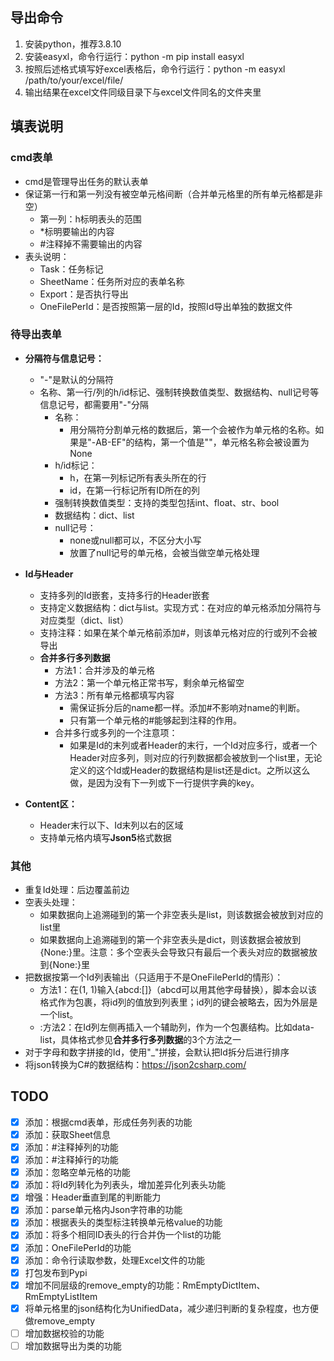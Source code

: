 
## 导出命令
1. 安装python，推荐3.8.10
2. 安装easyxl，命令行运行：python -m pip install easyxl
3. 按照后述格式填写好excel表格后，命令行运行：python -m easyxl /path/to/your/excel/file/
4. 输出结果在excel文件同级目录下与excel文件同名的文件夹里

## 填表说明
### cmd表单
* cmd是管理导出任务的默认表单
* 保证第一行和第一列没有被空单元格间断（合并单元格里的所有单元格都是非空）
    * 第一列：h标明表头的范围
    * *标明要输出的内容
    * #注释掉不需要输出的内容
* 表头说明：
    * Task：任务标记
    * SheetName：任务所对应的表单名称
    * Export：是否执行导出
    * OneFilePerId：是否按照第一层的Id，按照Id导出单独的数据文件

### 待导出表单
* **分隔符与信息记号：**
    * "-"是默认的分隔符
    * 名称、第一行/列的h/id标记、强制转换数值类型、数据结构、null记号等信息记号，都需要用"-"分隔
        * 名称：
            * 用分隔符分割单元格的数据后，第一个会被作为单元格的名称。如果是"-AB-EF"的结构，第一个值是""，单元格名称会被设置为None
        * h/id标记：
            * h，在第一列标记所有表头所在的行
            * id，在第一行标记所有ID所在的列
        * 强制转换数值类型：支持的类型包括int、float、str、bool
        * 数据结构：dict、list
        * null记号：
            * none或null都可以，不区分大小写
            * 放置了null记号的单元格，会被当做空单元格处理
* **Id与Header**
  
    * 支持多列的Id嵌套，支持多行的Header嵌套
    * 支持定义数据结构：dict与list。实现方式：在对应的单元格添加分隔符与对应类型（dict、list）
    * 支持注释：如果在某个单元格前添加#，则该单元格对应的行或列不会被导出
    * **合并多行多列数据**
        * 方法1：合并涉及的单元格
        * 方法2：第一个单元格正常书写，剩余单元格留空
        * 方法3：所有单元格都填写内容
            * 需保证拆分后的name都一样。添加#不影响对name的判断。
            * 只有第一个单元格的#能够起到注释的作用。
        * 合并多行或多列的一个注意项：
            * 如果是Id的末列或者Header的末行，一个Id对应多行，或者一个Header对应多列，则对应的行列数据都会被放到一个list里，无论定义的这个Id或Header的数据结构是list还是dict。之所以这么做，是因为没有下一列或下一行提供字典的key。
* **Content区：**
  
    * Header末行以下、Id末列以右的区域
    * 支持单元格内填写**Json5**格式数据


### 其他
* 重复Id处理：后边覆盖前边
* 空表头处理：
    * 如果数据向上追溯碰到的第一个非空表头是list，则该数据会被放到对应的list里
    * 如果数据向上追溯碰到的第一个非空表头是dict，则该数据会被放到{None:}里。注意：多个空表头会导致只有最后一个表头对应的数据被放到{None:}里
* 把数据按第一个Id列表输出（只适用于不是OneFilePerId的情形）：
    * 方法1：在(1, 1)输入{abcd:[]}（abcd可以用其他字母替换），脚本会以该格式作为包裹，将id列的值放到列表里；id列的键会被略去，因为外层是一个list。
    * :方法2：在Id列左侧再插入一个辅助列，作为一个包裹结构。比如data-list，具体格式参见**合并多行多列数据**的3个方法之一
* 对于字母和数字拼接的Id，使用"_"拼接，会默认把Id拆分后进行排序
* 将json转换为C#的数据结构：https://json2csharp.com/ 


## TODO
- [x] 添加：根据cmd表单，形成任务列表的功能
- [x] 添加：获取Sheet信息
- [x] 添加：#注释掉列的功能
- [x] 添加：#注释掉行的功能
- [x] 添加：忽略空单元格的功能
- [x] 添加：将Id列转化为列表头，增加差异化列表头功能
- [x] 增强：Header垂直到尾的判断能力
- [x] 添加：parse单元格内Json字符串的功能
- [x] 添加：根据表头的类型标注转换单元格value的功能
- [x] 添加：将多个相同ID表头的行合并伪一个list的功能
- [x] 添加：OneFilePerId的功能
- [x] 添加：命令行读取参数，处理Excel文件的功能
- [x] 打包发布到Pypi
- [x] 增加不同层级的remove_empty的功能：RmEmptyDictItem、RmEmptyListItem
- [x] 将单元格里的json结构化为UnifiedData，减少递归判断的复杂程度，也方便做remove_empty
- [ ] 增加数据校验的功能
- [ ] 增加数据导出为类的功能

